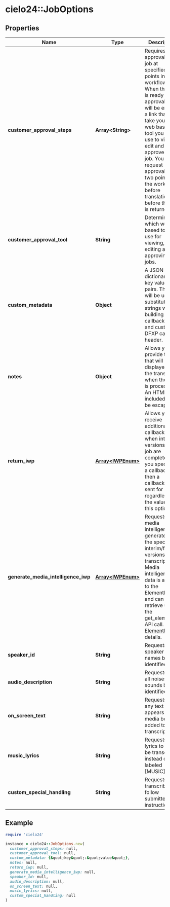 # cielo24::JobOptions

## Properties

| Name | Type | Description | Notes |
| ---- | ---- | ----------- | ----- |
| **customer_approval_steps** | **Array&lt;String&gt;** | Requires your approval of a job at specified points in the workflow. When the job is ready for approval you will be emailed a link that will take you to a web based tool you can use to view, edit and approve the job. You may request approval at two points in the workflow: before translation and before the job is returned. | [optional] |
| **customer_approval_tool** | **String** | Determines which web based tool to use for viewing, editing and approving jobs. | [optional][default to &#39;CIELO24&#39;] |
| **custom_metadata** | **Object** | A JSON dictionary of key value pairs. These will be used as substitution strings when building the callback URL and custom DFXP caption header. | [optional] |
| **notes** | **Object** | Allows you to provide text that will be displayed to the transcriber when the job is processed. An HTML included will be escaped. | [optional] |
| **return_iwp** | [**Array&lt;IWPEnum&gt;**](IWPEnum.md) | Allows you to receive additional callbacks when interim versions of the job are completed. If you specified a callback_url, then a callback will sent for FINAL regardless of the value of this option. | [optional] |
| **generate_media_intelligence_iwp** | [**Array&lt;IWPEnum&gt;**](IWPEnum.md) | Requests that media intelligence be generated for the specified interim/final versions of the transcript. Media intelligence data is added to the ElementList and can be retrieve using the get_elementlist API call. See [ElementList](https://cielo24.readthedocs.io/en/latest/output_formats/elementlist.html#media-intelligence-label) for details. | [optional] |
| **speaker_id** | **String** | Requests that speaker names be identified. | [optional][default to &#39;false&#39;] |
| **audio_description** | **String** | Requests that all noises and sounds be identified. | [optional][default to &#39;false&#39;] |
| **on_screen_text** | **String** | Requests that any text that appears in the media be added to the transcription. | [optional][default to &#39;false&#39;] |
| **music_lyrics** | **String** | Requests that lyrics to songs be transcribed instead of labeled [MUSIC]. | [optional][default to &#39;false&#39;] |
| **custom_special_handling** | **String** | Requests that transcribers follow submitted instruction set. | [optional][default to &#39;false&#39;] |

## Example

```ruby
require 'cielo24'

instance = cielo24::JobOptions.new(
  customer_approval_steps: null,
  customer_approval_tool: null,
  custom_metadata: {&quot;key&quot;:&quot;value&quot;},
  notes: null,
  return_iwp: null,
  generate_media_intelligence_iwp: null,
  speaker_id: null,
  audio_description: null,
  on_screen_text: null,
  music_lyrics: null,
  custom_special_handling: null
)
```

